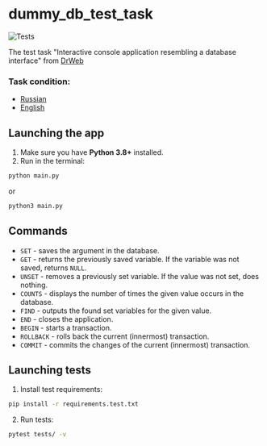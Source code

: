 # dummy_db_test_task

![Tests](https://github.com/GAKiknadze/dummy_db_test_task/actions/workflows/python-package.yml/badge.svg)

The test task "Interactive console application resembling a database interface" from [DrWeb](https://drweb.com)

### Task condition:

- [Russian](./docs/task_condition_ru.md)
- [English](./docs/task_condition_en.md)

## Launching the app

1. Make sure you have **Python 3.8+** installed.
2. Run in the terminal:

```bash
python main.py
```

or

```bash
python3 main.py
```

## Commands

- `SET` - saves the argument in the database.
- `GET` - returns the previously saved variable. If the variable was not saved, returns `NULL`.
- `UNSET` - removes a previously set variable. If the value was not set, does nothing.
- `COUNTS` - displays the number of times the given value occurs in the database.
- `FIND` - outputs the found set variables for the given value.
- `END` - closes the application.
- `BEGIN` - starts a transaction.
- `ROLLBACK` - rolls back the current (innermost) transaction.
- `COMMIT` - commits the changes of the current (innermost) transaction.

## Launching tests

1. Install test requirements:

```bash
pip install -r requirements.test.txt
```

2. Run tests:

```bash
pytest tests/ -v
```
